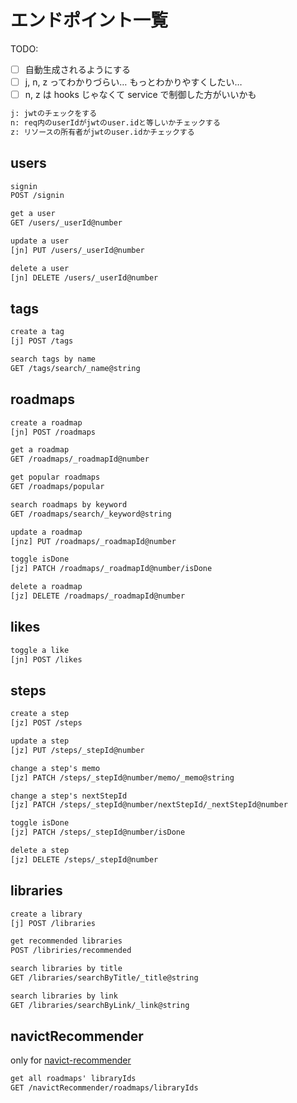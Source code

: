 # エンドポイント一覧

TODO:

- [ ] 自動生成されるようにする
- [ ] j, n, z ってわかりづらい… もっとわかりやすくしたい…
- [ ] n, z は hooks じゃなくて service で制御した方がいいかも

```txt
j: jwtのチェックをする
n: req内のuserIdがjwtのuser.idと等しいかチェックする
z: リソースの所有者がjwtのuser.idかチェックする
```

## users

```txt
signin
POST /signin

get a user
GET /users/_userId@number

update a user
[jn] PUT /users/_userId@number

delete a user
[jn] DELETE /users/_userId@number
```

## tags

```txt
create a tag
[j] POST /tags

search tags by name
GET /tags/search/_name@string
```

## roadmaps

```txt
create a roadmap
[jn] POST /roadmaps

get a roadmap
GET /roadmaps/_roadmapId@number

get popular roadmaps
GET /roadmaps/popular

search roadmaps by keyword
GET /roadmaps/search/_keyword@string

update a roadmap
[jnz] PUT /roadmaps/_roadmapId@number

toggle isDone
[jz] PATCH /roadmaps/_roadmapId@number/isDone

delete a roadmap
[jz] DELETE /roadmaps/_roadmapId@number
```

## likes

```txt
toggle a like
[jn] POST /likes
```

## steps

```txt
create a step
[jz] POST /steps

update a step
[jz] PUT /steps/_stepId@number

change a step's memo
[jz] PATCH /steps/_stepId@number/memo/_memo@string

change a step's nextStepId
[jz] PATCH /steps/_stepId@number/nextStepId/_nextStepId@number

toggle isDone
[jz] PATCH /steps/_stepId@number/isDone

delete a step
[jz] DELETE /steps/_stepId@number
```

## libraries

```txt
create a library
[j] POST /libraries

get recommended libraries
POST /libriries/recommended

search libraries by title
GET /libraries/searchByTitle/_title@string

search libraries by link
GET /libraries/searchByLink/_link@string
```

## navictRecommender

only for [navict-recommender](https://github.com/Piko-Piko-Pon-Taro/navict-recommender)

```txt
get all roadmaps' libraryIds
GET /navictRecommender/roadmaps/libraryIds
```
